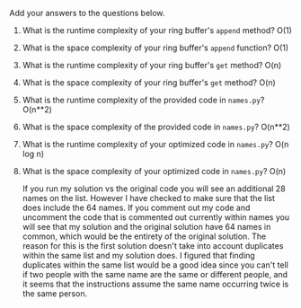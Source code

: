 Add your answers to the questions below.

1. What is the runtime complexity of your ring buffer's `append` method?
    O(1)
2. What is the space complexity of your ring buffer's `append` function?
    O(1)
3. What is the runtime complexity of your ring buffer's `get` method?
    O(n)
4. What is the space complexity of your ring buffer's `get` method?
    O(n)

5. What is the runtime complexity of the provided code in `names.py`?
    O(n**2)
6. What is the space complexity of the provided code in `names.py`?
    O(n**2)
7. What is the runtime complexity of your optimized code in `names.py`?
    O(n log n)
8. What is the space complexity of your optimized code in `names.py`?
    O(n)

    If you run my solution vs the original code you will see an additional 28 names on the list.
    However I have checked to make sure that the list does include the 64 names. If you comment
    out my code and uncomment the code that is commented out currently within names you will see
    that my solution and the original solution have 64 names in common, which would be the entirety of the original solution. The reason for this is the first solution doesn't take into account duplicates within the same list and my solution does. I figured that finding
    duplicates within the same list would be a good idea since you can't tell if two people with
    the same name are the same or different people, and it seems that the instructions assume
    the same name occurring twice is the same person.
